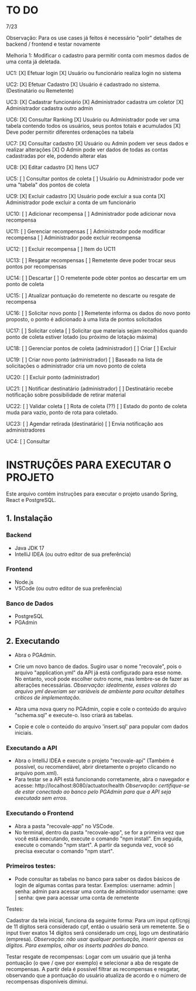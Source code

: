 # TO DO

7/23

Observação: Para os use cases já feitos é necessário "polir" detalhes de backend / frontend e testar novamente

Melhoria 1: Modificar o cadastro para permitir conta com mesmos dados
de uma conta já deletada.

UC1:
[X] Efetuar login
[X] Usuário ou funcionário realiza login no sistema

UC2:
[X] Efetuar Cadastro
[X] Usuário é cadastrado no sistema. (Destinatário ou Remetente)

UC3:
[X] Cadastrar funcionário
[X] Administrador cadastra um coletor
[X] Administrador cadastra outro admin

UC6:
[X] Consultar Ranking
[X] Usuário ou Administrador pode ver uma tabela contendo todos os usuários, seus pontos totais e acumulados
[X] Deve poder permitir diferentes ordenações na tabela

UC7:
[X] Consultar cadastro
[X] Usuário ou Admin podem ver seus dados e realizar alterações
[X] O Admin pode ver dados de todas as contas cadastradas por ele, podendo alterar elas

UC8:
[X] Editar cadastro
[X] Itens UC7

UC5:
[ ] Consultar pontos de coleta
[ ] Usuário ou Administrador pode ver uma "tabela" dos pontos de coleta

UC9:
[X] Excluir cadastro
[X] Usuário pode excluir a sua conta
[X] Administrador pode excluir a conta de um funcionário

UC10:
[ ] Adicionar recompensa
[ ] Administrador pode adicionar nova recompensa

UC11:
[ ] Gerenciar recompensas
[ ] Administrador pode modificar recompensa
[ ] Administrador pode excluir recompensa

UC12:
[ ] Excluir recompensa
[ ] Item do UC11

UC13:
[ ] Resgatar recompensas
[ ] Remetente deve poder trocar seus pontos por recompensas

UC14:
[ ] Descartar
[ ] O remetente pode obter pontos ao descartar em um ponto de coleta

UC15:
[ ] Atualizar pontuação do remetente no descarte ou resgate de recompensa

UC16:
[ ] Solicitar novo ponto
[ ] Remetente informa os dados do novo ponto proposto, o ponto é adicionado à uma lista de pontos solicitados

UC17:
[ ] Solicitar coleta
[ ] Solicitar que materiais sejam recolhidos quando ponto de coleta estiver lotado (ou próximo de lotação máxima)

UC18:
[ ] Gerenciar pontos de coleta (administrador)
[ ] Criar
[ ] Excluir

UC19:
[ ] Criar novo ponto (administrador)
[ ] Baseado na lista de solicitações o administrador cria um novo ponto de coleta

UC20:
[ ] Excluir ponto (administrador)

UC21:
[ ] Notificar destinatário (administrador)
[ ] Destinatário recebe notificação sobre possibilidade de retirar material

UC22:
[ ] Validar coleta
[ ] Rota de coleta (??)
[ ] Estado do ponto de coleta muda para vazio, ponto de rota para coletado.

UC23:
[ ] Agendar retirada (destinatário)
[ ] Envia notificação aos administradores

UC4:
[ ] Consultar

# INSTRUÇÕES PARA EXECUTAR O PROJETO

Este arquivo contém instruções para executar o projeto usando Spring, React e PostgreSQL.

## 1. Instalação

### Backend

- Java JDK 17
- IntelliJ IDEA (ou outro editor de sua preferência)

### Frontend

- Node.js
- VSCode (ou outro editor de sua preferência)

### Banco de Dados

- PostgreSQL
- PGAdmin

## 2. Executando

- Abra o PGAdmin.
- Crie um novo banco de dados. Sugiro usar o nome "recovale", pois o arquivo "application.yml" da API já está configurado para esse nome. No entanto, você pode escolher outro nome, mas lembre-se de fazer as alterações necessárias.
  _Observação: idealmente, esses valores do arquivo yml deveriam ser variáveis de ambiente para ocultar detalhes críticos de implementação._

- Abra uma nova query no PGAdmin, copie e cole o conteúdo do arquivo "schema.sql" e execute-o. Isso criará as tabelas.
- Copie e cole o conteúdo do arquivo 'insert.sql' para popular com dados iniciais.

### Executando a API

- Abra o IntelliJ IDEA e execute o projeto "recovale-api" (Também é possível, ou recomendável, abrir diretamente o projeto clicando no arquivo pom.xml).
- Para testar se a API está funcionando corretamente, abra o navegador e acesse: http://localhost:8080/actuator/health
  _Observação: certifique-se de estar conectado ao banco pelo PGAdmin para que a API seja executada sem erros._

### Executando o Frontend

- Abra a pasta "recovale-app" no VSCode.
- No terminal, dentro da pasta "recovale-app", se for a primeira vez que você está executando, execute o comando "npm install". Em seguida, execute o comando "npm start". A partir da segunda vez, você só precisa executar o comando "npm start".

### Primeiros testes:

- Pode consultar as tabelas no banco para saber os dados básicos de login de algumas contas para testar.
  Exemplos:
  username: admin | senha: admin para acessar uma conta de administrador
  username: qwe | senha: qwe para acessar uma conta de remetente

Testes:

Cadastrar da tela inicial, funciona da seguinte forma:
Para um input cpf/cnpj de 11 dígitos será considerado cpf, então o usuário será um remetente. Se o input tiver exatos 14 dígitos será considerado um cnpj, logo um destinatário (empresa).
_Observação: não usar qualquer pontuação, inserir apenas os dígitos. Para exemplos, olhar os inserts padrões do banco._

Testar resgate de recompensas:
Logar com um usuário que já tenha pontuação (o qwe / qwe por exemplo) e selecionar a aba de resgate de recompensas. A partir dela é possível filtrar as recompensas e resgatar, observando
que a pontuação do usuário atualiza de acordo e o número de recompensas disponíveis diminui.
